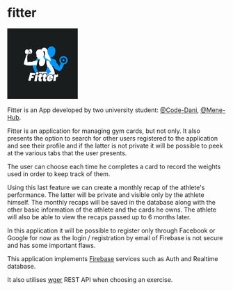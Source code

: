 # fitter

![Untitled](https://github.com/Mene-hub/fitter/blob/main/app/src/main/res/mipmap-hdpi/ic_fitter_logo_foreground.png)

Fitter is an App developed by two university student: [@Code-Dani](https://github.com/Code-Dani), [@Mene-Hub](https://github.com/Mene-hub).

Fitter is an application for managing gym cards, but not only. It also presents the option to search for other users registered to the application and see their profile and if the latter is not private it will be possible to peek at the various tabs that the user presents.

The user can choose each time he completes a card to record the weights used in order to keep track of them.

Using this last feature we can create a monthly recap of the athlete's performance. The latter will be private and visible only by the athlete himself. The monthly recaps will be saved in the database along with the other basic information of the athlete and the cards he owns. The athlete will also be able to view the recaps passed up to 6 months later.

In this application it will be possible to register only through Facebook or Google for now as the login / registration by email of Firebase is not secure and has some important flaws.

This application implements [Firebase](https://firebase.google.com/) services such as Auth and Realtime database.

It also utilises [wger](https://github.com/wger-project/wger) REST API when choosing an exercise.
